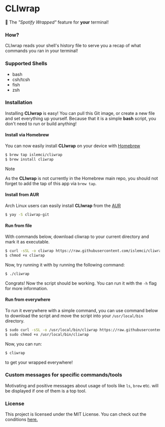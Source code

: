 # CLIwrap
🎉 The *"Spotify Wrapped"* feature for **your** terminal!

### How?
CLIwrap reads your shell's history file to serve you a recap of what commands you ran in your terminal!

### Supported Shells
- bash
- csh/tcsh
- fish
- zsh

### Installation
Installing **CLIwrap** is easy! You can pull this Git image, or create a new file and set everything up yourself. Because that it is a simple **bash** script, you don't need to run or build anything!

#### Install via Homebrew
You can now easily install **CLIwrap** on your device with [Homebrew](https://brew.sh)
```bash
$ brew tap islemci/cliwrap
$ brew install cliwrap
```

> [!NOTE]
> As the **CLIwrap** is not currently in the Homebrew main repo, you should not forget to add the tap of this app via `brew tap`.

#### Install from AUR
Arch Linux users can easily install **CLIwrap** from the [AUR](https://aur.archlinux.org)
```bash
$ yay -S cliwrap-git
```

#### Run from file
With commands below, download cliwrap to your current directory and mark it as executable.

```bash
$ curl -sSL -o cliwrap https://raw.githubusercontent.com/islemci/cliwrap/refs/heads/main/cliwrap
$ chmod +x cliwrap
```

Now, try running it with by running the following command:

```bash
$ ./cliwrap
```

Congrats! Now the script should be working. You can run it with the `-h` flag for more information.

#### Run from everywhere

To run it everywhere with a simple command, you can use command below to download the script and move the script into your `/usr/local/bin` directory.


```bash
$ sudo curl -sSL -o /usr/local/bin/cliwrap https://raw.githubusercontent.com/islemci/cliwrap/refs/heads/main/cliwrap
$ sudo chmod +x /usr/local/bin/cliwrap
```

Now, you can run:

```bash
$ cliwrap
```

to get your wrapped everywhere!

### Custom messages for specific commands/tools

Motivating and positive messages about usage of tools like `ls`, `brew` etc. will be displayed if one of them is a top tool.

### License
This project is licensed under the MIT License. You can check out the conditions [here.](LICENSE)
